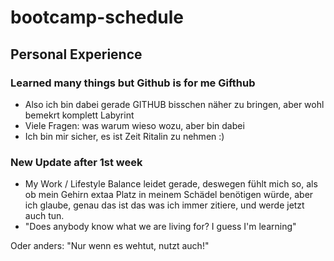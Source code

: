 # bootcamp-schedule

## Personal Experience

### Learned many things but Github is for me Gifthub

- Also ich bin dabei gerade GITHUB bisschen näher zu bringen, aber wohl bemekrt komplett Labyrint
- Viele Fragen: was warum wieso wozu, aber bin dabei
- Ich bin mir sicher, es ist Zeit Ritalin zu nehmen :)

### New Update after 1st week

- My Work / Lifestyle Balance leidet gerade, deswegen fühlt mich so, als ob mein Gehirn extaa Platz in meinem Schädel benötigen würde, aber ich glaube, genau das ist das was ich immer zitiere, und werde jetzt auch tun. 
- "Does anybody know what we are living for? I guess I'm learning"

Oder anders: "Nur wenn es wehtut, nutzt auch!"
